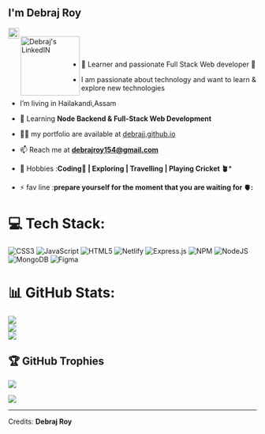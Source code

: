 ## I'm Debraj Roy
<a href="https://www.linkedin.com/in/debrajj/">
  <img align="left" alt="Debraj's LinkedIN" width="22px" src="https://raw.githubusercontent.com/peterthehan/peterthehan/master/assets/linkedin.svg" />
</a>
<br>
<a href="https://debrajj.github.io/">
  <img align="left" alt="Debraj's LinkedIN" width="120px" src="https://encrypted-tbn0.gstatic.com/images?q=tbn:ANd9GcS-IjFQsSsuejWmnFaQ24eSmP_PfCrqBjXJSg&usqp=CAU" />
</a>
<br>
<br>

 

 - 🔭 Learner and passionate Full Stack Web developer 🚀

 - I am passionate about technology and want to learn & explore new technologies

 - I’m living  in Hailakandi,Assam

- 🌱 Learning **Node Backend & Full-Stack Web Development**

- 👨‍💻  my portfolio are available at [debrajj.github.io](https://debrajj.github.io/)

- 📫 Reach me at  **debrajroy154@gmail.com**

- 🎯 Hobbies :**Coding📕 | Exploring | Travelling | Playing Cricket 🪴***

- ⚡ fav line :**prepare yourself for the moment that you are waiting for 🫀:**


# 💻 Tech Stack:
![CSS3](https://img.shields.io/badge/css3-%231572B6.svg?style=for-the-badge&logo=css3&logoColor=white) ![JavaScript](https://img.shields.io/badge/javascript-%23323330.svg?style=for-the-badge&logo=javascript&logoColor=%23F7DF1E) ![HTML5](https://img.shields.io/badge/html5-%23E34F26.svg?style=for-the-badge&logo=html5&logoColor=white) ![Netlify](https://img.shields.io/badge/netlify-%23000000.svg?style=for-the-badge&logo=netlify&logoColor=#00C7B7) ![Express.js](https://img.shields.io/badge/express.js-%23404d59.svg?style=for-the-badge&logo=express&logoColor=%2361DAFB) ![NPM](https://img.shields.io/badge/NPM-%23000000.svg?style=for-the-badge&logo=npm&logoColor=white) ![NodeJS](https://img.shields.io/badge/node.js-6DA55F?style=for-the-badge&logo=node.js&logoColor=white) ![MongoDB](https://img.shields.io/badge/MongoDB-%234ea94b.svg?style=for-the-badge&logo=mongodb&logoColor=white) 	![Figma](https://img.shields.io/badge/figma-%23F24E1E.svg?style=for-the-badge&logo=figma&logoColor=white)
# 📊 GitHub Stats:
![](https://github-readme-stats.vercel.app/api?username=debrajj&theme=dark&hide_border=false&include_all_commits=false&count_private=false)<br/>
![](https://github-readme-streak-stats.herokuapp.com/?user=debrajj&theme=dark&hide_border=false)<br/>
![](https://github-readme-stats.vercel.app/api/top-langs/?username=debrajj&theme=dark&hide_border=false&include_all_commits=false&count_private=false&layout=compact)

## 🏆 GitHub Trophies
![](https://github-profile-trophy.vercel.app/?username=debrajj&theme=radical&no-frame=false&no-bg=true&margin-w=4)


[![](https://visitcount.itsvg.in/api?id=debrajj&icon=0&color=0)](https://visitcount.itsvg.in)

---------
Credits: **Debraj Roy**
